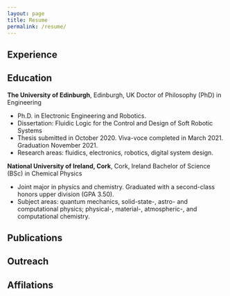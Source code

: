 ```yaml
---
layout: page
title: Resume
permalink: /resume/
---
```


## Experience



## Education

**The University of Edinburgh**, Edinburgh, UK
Doctor of Philosophy (PhD) in Engineering
- Ph.D. in Electronic Engineering and Robotics.
- Dissertation: Fluidic Logic for the Control and Design of Soft Robotic Systems
- Thesis submitted in October 2020. Viva-voce completed in March 2021. Graduation November 2021.
- Research areas: fluidics, electronics, robotics, digital system design.

**National University of Ireland, Cork**, Cork, Ireland
Bachelor of Science (BSc) in Chemical Physics
- Joint major in physics and chemistry. Graduated with a second-class honors upper division (GPA 3.50).
- Subject areas: quantum mechanics, solid-state-, astro- and computational physics; physical-, material-, atmospheric-, and computational chemistry.

## Publications

## Outreach

## Affilations